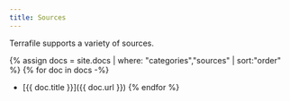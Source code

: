 ```yaml
---
title: Sources
---
```


Terrafile supports a variety of sources.

{% assign docs = site.docs | where: "categories","sources" | sort:"order" %}
{% for doc in docs -%}
* [{{ doc.title }}]({{ doc.url }})
{% endfor %}

